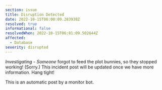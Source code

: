 ```yaml
---
section: issue
title: Disruption Detected
date: 2022-10-15T06:00:09.283938Z
resolved: true
informational: false
resolvedWhen: 2022-10-15T06:01:09.502644Z
affected:
  - Database
severity: disrupted
---
```

*Investigating* - _Someone_ forgot to feed the plot bunnies, so they stopped working! (Sorry.) This incident post will be updated once we have more information. Hang tight!

This is an automatic post by a monitor bot.
        